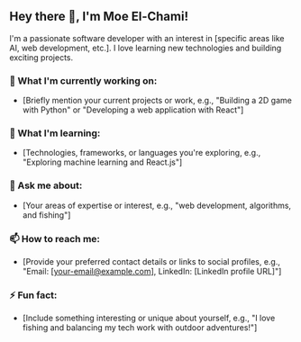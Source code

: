 ## Hey there 👋, I'm Moe El-Chami!

I'm a passionate software developer with an interest in [specific areas like AI, web development, etc.]. I love learning new technologies and building exciting projects.

### 🔭 What I'm currently working on:
- [Briefly mention your current projects or work, e.g., "Building a 2D game with Python" or "Developing a web application with React"]

### 🌱 What I'm learning:
- [Technologies, frameworks, or languages you're exploring, e.g., "Exploring machine learning and React.js"]

### 💬 Ask me about:
- [Your areas of expertise or interest, e.g., "web development, algorithms, and fishing"]

### 📫 How to reach me:
- [Provide your preferred contact details or links to social profiles, e.g., "Email: [your-email@example.com], LinkedIn: [LinkedIn profile URL]"]

### ⚡ Fun fact:
- [Include something interesting or unique about yourself, e.g., "I love fishing and balancing my tech work with outdoor adventures!"]
